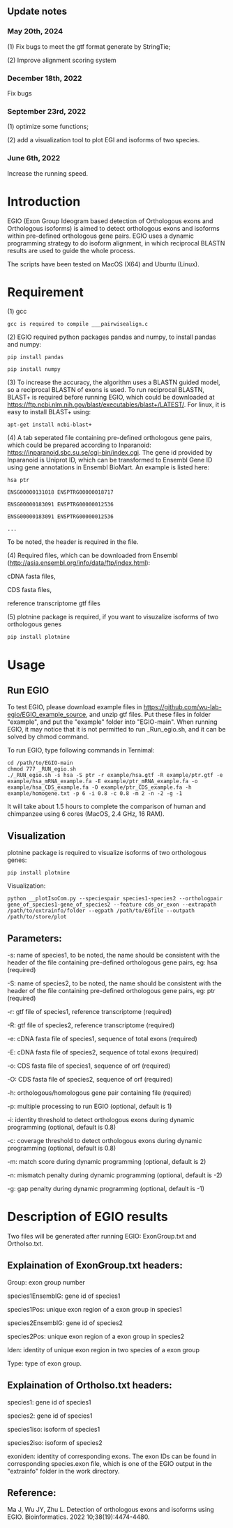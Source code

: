 ## Update notes
### May 20th, 2024

(1) Fix bugs to meet the gtf format generate by StringTie;

(2) Improve alignment scoring system

### December 18th, 2022

Fix bugs

### September 23rd, 2022

(1) optimize some functions;

(2) add a visualization tool to plot EGI and isoforms of two species.

### June 6th, 2022

Increase the running speed.
# 
# Introduction

EGIO (Exon Group Ideogram based detection of Orthologous exons and Orthologous isoforms) is aimed to detect orthologous exons and isoforms within pre-defined orthologous gene pairs. EGIO uses a dynamic programming strategy to do isoform alignment, in which  reciprocal BLASTN results are used to guide the whole process. 

The scripts have been tested on MacOS (X64) and Ubuntu (Linux).

# Requirement
(1) gcc
    
    gcc is required to compile ___pairwisealign.c
    
(2) EGIO required python packages pandas and numpy, to install pandas and numpy:

    pip install pandas
  
    pip install numpy


(3) To increase the accuracy, the algorithm uses a BLASTN guided model, so a reciprocal BLASTN of exons is used. To run reciprocal BLASTN, BLAST+ is required before running EGIO, which could be downloaded at https://ftp.ncbi.nlm.nih.gov/blast/executables/blast+/LATEST/. For linux, it is easy to install BLAST+ using:

    apt-get install ncbi-blast+


(4) A tab seperated file containing pre-defined orthologous gene pairs, which could be prepared according to Inparanoid: https://inparanoid.sbc.su.se/cgi-bin/index.cgi. The gene id provided by Inparanoid is Uniprot ID, which can be transformed to Ensembl Gene ID using gene annotations in Ensembl BioMart. An example is listed here:

    hsa	ptr
  
    ENSG00000131018	ENSPTRG00000018717
  
    ENSG00000183091	ENSPTRG00000012536
  
    ENSG00000183091	ENSPTRG00000012536
  
    ... 

To be noted, the header is required in the file.


(4) Required files, which can be downloaded from Ensembl (http://asia.ensembl.org/info/data/ftp/index.html):

  cDNA fasta files,
  
  CDS fasta files,
  
  reference transcriptome gtf files
 
(5) plotnine package is required, if you want to visuzalize isoforms of two orthologous genes

    pip install plotnine
 
  
# Usage
## Run EGIO
To test EGIO, please download example files in https://github.com/wu-lab-egio/EGIO_example_source, and unzip gtf files. Put these files in folder "example", and put the "example" folder into "EGIO-main". When running EGIO, it may notice that it is not permitted to run _Run_egio.sh, and it can be solved by chmod command.

To run EGIO, type following commands in Ternimal:


    cd /path/to/EGIO-main
    chmod 777 _RUN_egio.sh
    ./_RUN_egio.sh -s hsa -S ptr -r example/hsa.gtf -R example/ptr.gtf -e example/hsa_mRNA_example.fa -E example/ptr_mRNA_example.fa -o example/hsa_CDS_example.fa -O example/ptr_CDS_example.fa -h example/homogene.txt -p 6 -i 0.8 -c 0.8 -m 2 -n -2 -g -1


It will take about 1.5 hours to complete the comparison of human and chimpanzee using 6 cores (MacOS, 2.4 GHz, 16 RAM).


## Visualization
plotnine package is required to visualize isoforms of two orthologous genes:

    pip install plotnine

Visualization:

    python __plotIsoCom.py --speciespair species1-species2 --orthologpair gene_of_species1-gene_of_species2 --feature cds_or_exon --extrapath /path/to/extrainfo/folder --egpath /path/to/EGfile --outpath /path/to/store/plot

## Parameters:

-s: name of species1, to be noted, the name should be consistent with the header of the file containing pre-defined orthologous gene pairs, eg: hsa (required)

-S: name of species2, to be noted, the name should be consistent with the header of the file containing pre-defined orthologous gene pairs, eg: ptr (required)

-r: gtf file of species1, reference transcriptome (required)

-R: gtf file of species2, reference transcriptome (required)

-e: cDNA fasta file of species1, sequence of total exons (required)

-E: cDNA fasta file of species2, sequence of total exons (required)

-o: CDS fasta file of species1, sequence of orf (required)

-O: CDS fasta file of species2, sequence of orf (required)

-h: orthologous/homologous gene pair containing file (required)


-p: multiple processing to run EGIO (optional, default is 1)

-i: identity threshold to detect orthologous exons during dynamic programming (optional, default is 0.8)

-c: coverage threshold to detect orthologous exons during dynamic programming (optional, default is 0.8)

-m: match score during dynamic programming (optional, default is 2)

-n: mismatch penalty during dynamic programming (optional, default is -2)

-g: gap penalty during dynamic programming (optional, default is -1)


# Description of EGIO results

Two files will be generated after running EGIO: ExonGroup.txt and OrthoIso.txt.

## Explaination of ExonGroup.txt headers:

Group: exon group number

species1EnsemblG: gene id of species1

species1Pos: unique exon region of a exon group in species1

species2EnsemblG: gene id of species2

species2Pos: unique exon region of a exon group in species2

Iden: identity of unique exon region in two species of a exon group

Type: type of exon group.


## Explaination of OrthoIso.txt headers:

species1: gene id of species1

species2: gene id of species1

species1iso: isoform of species1

species2iso: isoform of species2

exoniden: identity of corresponding exons. The exon IDs can be found in corresponding species.exon file, which is one of the EGIO output in the "extrainfo" folder in the work directory.

## Reference:
Ma J, Wu JY, Zhu L. Detection of orthologous exons and isoforms using EGIO. Bioinformatics. 2022 10;38(19):4474-4480. 
